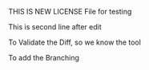 THIS IS NEW LICENSE File for testing

This is second line after edit

To Validate the Diff, so we know the tool

To add the Branching
